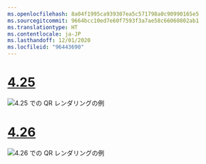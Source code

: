 ```yaml
---
ms.openlocfilehash: 8a04f1995ca939307ea5c571798a0c90990165e5
ms.sourcegitcommit: 9664bcc10ed7e60f7593f3a7ae58c66060802ab1
ms.translationtype: HT
ms.contentlocale: ja-JP
ms.lasthandoff: 12/01/2020
ms.locfileid: "96443690"
---
```

# <a name="425"></a>[4.25](#tab/425)

![4\.25 での QR レンダリングの例](../images/unreal-qr-render.PNG)

# <a name="426"></a>[4.26](#tab/426)

![4\.26 での QR レンダリングの例](../images/qr-codes-img-02.png)
